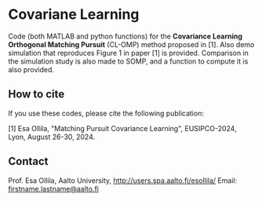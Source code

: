 # Covariane Learning 
Code (both MATLAB and python functions) for the <b>Covariance Learning Orthogonal Matching Pursuit</b> (CL-OMP)  method proposed in [1]. Also demo simulation that reproduces Figure 1 in paper [1] is provided. Comparison in the simulation study is also made to SOMP, and a function to compute it is also provided.  

## How to cite

If you use these codes, please cite the following publication:

[1] Esa Ollila, "Matching Pursuit Covariance Learning", EUSIPCO-2024, Lyon, August 26-30, 2024.


## Contact

Prof. Esa Ollila, Aalto University, http://users.spa.aalto.fi/esollila/ 
Email: firstname.lastname@aalto.fi